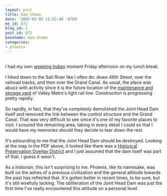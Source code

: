 ```yaml
---
layout: post
title: Dam Shame
date: '2005-03-05 11:52:48 -0700'
mt_id: 872
blog_id: 1
post_id: 872
basename: dam-shame
categories:
- phoenix
---
```

<br />I had my own <a href="http://cdn.eyewonder.com/100125/400136/400907/defaultTemplate.html?videoname=keepamericabeautiful_indianincanoe_60-">weeping Indian</a> moment Friday afternoon on my lunch break.<br /><br />I hiked down to the Salt River like I often do: down 48th Street, over the railroad tracks, and then over the Grand Canal. As usual, the place was abuzz with activity since it is the future location of the <a href="http://www.valleymetro.org/rail/publications/Fact%20Sheets/MaintFacFactsht.pdf">maintenance and storage yard</a> of Valley Metro's light rail line. Construction is progressing pretty rapidly.<br /><br />So rapidly, in fact, that they've completely demolished the Joint Head Dam itself and removed the link between the control structure and the Grand Canal. That was very difficult to see since it's one of my favorite places to visit. I scoured the remaining area, taking in every detail I could so that I would have my memories should they decide to tear down the rest.<br /><br />It's astounding to me that the Joint Head Dam should be destroyed. Looking at the map in the PDF above, it looked like there was a <a href="http://phoenix.gov/HISTORIC/histord1.html#803">Historical Preservation Overlay District</a> and I just assumed that the dam itself was part of that. I guess it wasn't.<br /><br />As a historian, this isn't surprising to me. Phoenix, like its namesake, was built on the ashes of a previous civilization and the general attitude towards the past has reflected that. It's gotten better in recent times, to be sure, but it's still woefully lacking. The obliteration of the Joint Head Dam was just the first time I've really encountered this attitude on a personal level.<br /><br /><br />
